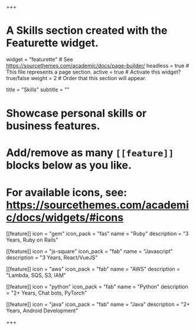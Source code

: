 +++
# A Skills section created with the Featurette widget.
widget = "featurette"  # See https://sourcethemes.com/academic/docs/page-builder/
headless = true  # This file represents a page section.
active = true  # Activate this widget? true/false
weight = 2  # Order that this section will appear.

title = "Skills"
subtitle = ""

# Showcase personal skills or business features.
#
# Add/remove as many `[[feature]]` blocks below as you like.
#
# For available icons, see: https://sourcethemes.com/academic/docs/widgets/#icons

[[feature]]
  icon = "gem"
  icon_pack = "fas"
  name = "Ruby"
  description = "3 Years, Ruby on Rails"

[[feature]]
  icon = "js-square"
  icon_pack = "fab"
  name = "Javascript"
  description = "3 Years, React/VueJS"

[[feature]]
  icon = "aws"
  icon_pack = "fab"
  name = "AWS"
  description = "Lambda, SQS, S3, IAM"

[[feature]]
  icon = "python"
  icon_pack = "fab"
  name = "Python"
  description = "2+ Years, Chat bots, PyTorch"

[[feature]]
  icon = "java"
  icon_pack = "fab"
  name = "Java"
  description = "2+ Years, Android Development"

+++
